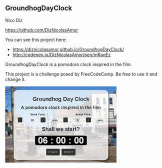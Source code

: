 ## GroundhogDayClock ##

Nico Diz

https://github.com/DizNicolasAmor

You can see this project here: 
- https://diznicolasamor.github.io/GroundhogDayClock/
- http://codepen.io/DizNicolasAmor/pen/mRaqEz

GroundhogDayClock is a pomodoro clock inspired in the film. 

This project is a challenge posed by FreeCodeCamp. 
Be free to use it and change it. 

![GRClockReadme](/images/GRClockReadme.jpg?raw=true)
